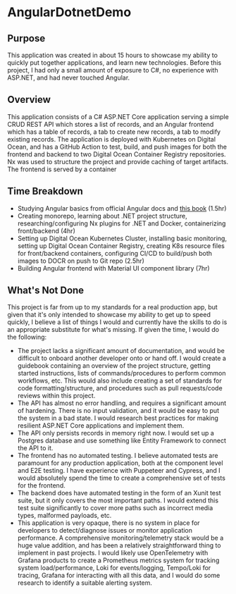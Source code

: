 # AngularDotnetDemo

## Purpose
This application was created in about 15 hours to showcase my ability to quickly put
together applications, and learn new technologies. Before this project, I had only a small amount of exposure to C#, no experience with ASP.NET, and had never touched Angular.

## Overview
This application consists of a C# ASP.NET Core application serving a simple CRUD REST API which stores a list of records, and an Angular frontend which has a table of records, a tab to create new records, a tab to modify existing records. The application is deployed with Kubernetes on Digital Ocean, and has a GitHub Action to test, build, and push images for both the frontend and backend to two Digital Ocean Container Registry repositories. Nx was used to structure the project and provide caching of target artifacts. The frontend is served by a container 

## Time Breakdown
* Studying Angular basics from official Angular docs and [this book](https://www.amazon.com/gp/product/B08XXNBKNP/ref=ppx_yo_dt_b_d_asin_title_o00?ie=UTF8&psc=1) (1.5hr)
* Creating monorepo, learning about .NET project structure, researching/configuring Nx plugins for .NET and Docker, containerizing front/backend (4hr)
* Setting up Digital Ocean Kubernetes Cluster, installing basic monitoring, setting up Digital Ocean Container Registry, creating K8s resource files for front/backend containers, configuring CI/CD to build/push both images to DOCR on push to Git repo (2.5hr)
* Building Angular frontend with Material UI component library (7hr)

## What's Not Done
This project is far from up to my standards for a real production app, but given that it's only intended to showcase my ability to get up to speed quickly, I believe a list of things I would and currently have the skills to do is an appropriate substitute for what's missing. If given the time, I would do the following:
* The project lacks a significant amount of documentation, and would be difficult to onboard another developer onto or hand off. I would create a guidebook containing an overview of the project structure, getting started instructions, lists of commands/procedures to perform common workflows, etc. This would also include creating a set of standards for code formatting/structure, and procedures such as pull requests/code reviews within this project.
* The API has almost no error handling, and requires a significant amount of hardening. There is no input validation, and it would be easy to put the system in a bad state. I would research best practices for making resilient ASP.NET Core applications and implement them.
* The API only persists records in memory right now. I would set up a Postgres database and use something like Entity Framework to connect the API to it.
* The frontend has no automated testing. I believe automated tests are paramount for any production application, both at the component level and E2E testing. I have experience with Puppeteer and Cypress, and I would absolutely spend the time to create a comprehensive set of tests for the frontend.
* The backend does have automated testing in the form of an Xunit test suite, but it only covers the most important paths. I would extend this test suite significantly to cover more paths such as incorrect media types, malformed payloads, etc.
* This application is very opaque, there is no system in place for developers to detect/diagnose issues or monitor application performance. A comprehensive monitoring/telemetry stack would be a huge value addition, and has been a relatively straightforward thing to implement in past projects. I would likely use OpenTelemetry with Grafana products to create a Prometheus metrics system for tracking system load/performance, Loki for events/logging, Tempo/Loki for tracing, Grafana for interacting with all this data, and I would do some research to identify a suitable alerting system.